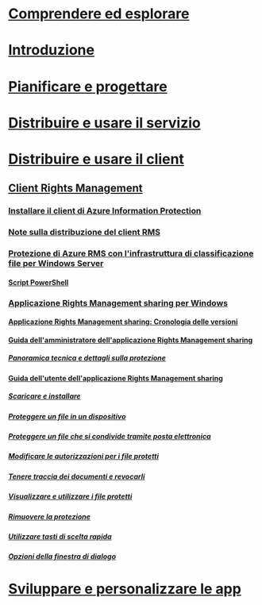 # [Comprendere ed esplorare](/information-protection/understand-explore/what-is-information-protection)
# [Introduzione](/information-protection/get-started/requirements-azure-rms)
# [Pianificare e progettare](/information-protection/plan-design/deployment-roadmap)
# [Distribuire e usare il servizio](/information-protection/deploy-use/activate-service)
# [Distribuire e usare il client](use-client.md)
## [Client Rights Management](use-client.md)
### [Installare il client di Azure Information Protection](info-protect-client.md)
### [Note sulla distribuzione del client RMS](client-deployment-notes.md)
### [Protezione di Azure RMS con l'infrastruttura di classificazione file per Windows Server](configure-fci.md)
#### [Script PowerShell](fci-script.md)
### [Applicazione Rights Management sharing per Windows](sharing-app-windows.md)
#### [Applicazione Rights Management sharing: Cronologia delle versioni](sharing-app-version-release-history.md)
#### [Guida dell'amministratore dell'applicazione Rights Management sharing](sharing-app-admin-guide.md)
##### [Panoramica tecnica e dettagli sulla protezione](sharing-app-admin-guide-technical.md)
#### [Guida dell'utente dell'applicazione Rights Management sharing](sharing-app-user-guide.md)
##### [Scaricare e installare](install-sharing-app.md)
##### [Proteggere un file in un dispositivo](sharing-app-protect-in-place.md)
##### [Proteggere un file che si condivide tramite posta elettronica](sharing-app-protect-by-email.md)
##### [Modificare le autorizzazioni per i file protetti](sharing-app-reprotect-files.md)
##### [Tenere traccia dei documenti e revocarli](sharing-app-track-revoke.md)
##### [Visualizzare e utilizzare i file protetti](sharing-app-view-use-files.md)
##### [Rimuovere la protezione](sharing-app-remove-protection.md)
##### [Utilizzare tasti di scelta rapida](sharing-app-keyboard-shortcuts.md)
##### [Opzioni della finestra di dialogo](sharing-app-dialog-box.md)
# [Sviluppare e personalizzare le app](/information-protection/develop/developers-guide)


<!--HONumber=Sep16_HO4-->


